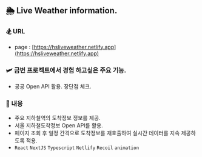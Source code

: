 ## 🌦 Live Weather information.

### 🏂 URL

- page : [https://hsliveweather.netlify.app](https://hsliveweather.netlify.app)

### 🛩 금번 프로젝트에서 경험 하고싶은 주요 기능.
- 공공 Open API 활용. 장단점 체크.

### 🪬 내용

- 주요 지하철역의 도착정보 정보를 제공.
- 서울 지하철도착정보 Open API를 활용.
- 페이지 조회 후 일정 간격으로 도착정보를 재호출하여 실시간 데이터를 지속 제공하도록 적용.
- `React` `NextJS` `Typescript` `Netlify` `Recoil` `animation`
